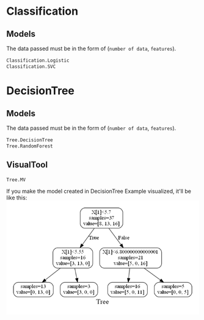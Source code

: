 # Classification

## Models
The data passed must be in the form of (`number of data`, `features`).
```@docs
Classification.Logistic
Classification.SVC
```

# DecisionTree

## Models
The data passed must be in the form of (`number of data`, `features`).
```@docs
Tree.DecisionTree
Tree.RandomForest
```

## VisualTool
```@docs
Tree.MV
```

If you make the model created in DecisionTree Example visualized, it'll be like this:
![Tree Visualized](../assets/tree.png)